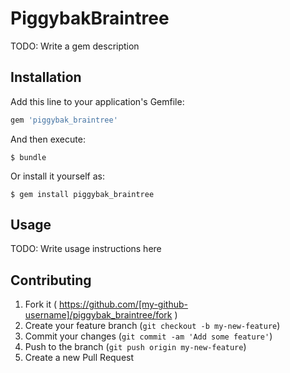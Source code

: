# PiggybakBraintree

TODO: Write a gem description

## Installation

Add this line to your application's Gemfile:

```ruby
gem 'piggybak_braintree'
```

And then execute:

    $ bundle

Or install it yourself as:

    $ gem install piggybak_braintree

## Usage

TODO: Write usage instructions here

## Contributing

1. Fork it ( https://github.com/[my-github-username]/piggybak_braintree/fork )
2. Create your feature branch (`git checkout -b my-new-feature`)
3. Commit your changes (`git commit -am 'Add some feature'`)
4. Push to the branch (`git push origin my-new-feature`)
5. Create a new Pull Request
